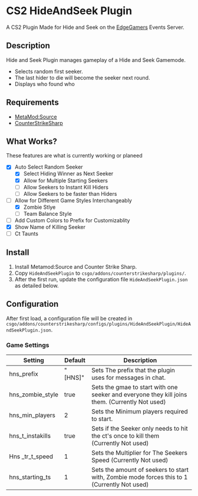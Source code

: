 # CS2 HideAndSeek Plugin
A CS2 Plugin Made for Hide and Seek on the [EdgeGamers](EdgeGamers.Com) Events Server.
## Description
Hide and Seek Plugin manages gameplay of a Hide and Seek Gamemode.
- Selects random first seeker.
- The last hider to die will become the seeker next round.
- Displays who found who
## Requirements
- [MetaMod:Source](https://github.com/alliedmodders/metamod-source/)
- [CounterStrikeSharp](https://github.com/roflmuffin/CounterStrikeSharp)
## What Works?
These features are what is currently working or planeed
- [x] Auto Select Random Seeker
  - [x] Select Hiding Winner as Next Seeker
  - [x] Allow for Multiple Starting Seekers
  - [ ] Allow Seekers to Instant Kill Hiders
  - [ ] Allow Seekers to be faster than Hiders
- [ ] Allow for Different Game Styles Interchangeably
  - [x] Zombie Stlye
  - [ ] Team Balance Style
- [ ] Add Custom Colors to Prefix for Customizablity
- [x] Show Name of Killing Seeker
- [ ] Ct Taunts
## Install
1. Install Metamod:Source and Counter Strike Sharp.
2. Copy `HideAndSeekPlugin` to `csgo/addons/counterstrikesharp/plugins/`.
3. After the first run, update the configuration file `HideAndSeekPlugin.json` as detailed below.
## Configuration
After first load, a configuration file will be created in 
`csgo/addons/counterstrikesharp/configs/plugins/HideAndSeekPlugin/HideAndSeekPlugin.json`.
### Game Settings

| Setting | Default | Description |
| --- | --- | --- |
| hns_prefix | "[HNS]" | Sets The prefix that the plugin uses for messages in chat. |
| hns_zombie_style | true | Sets the gmae to start with one seeker and everyone they kill joins them. (Currently Not used) |
| hns_min_players | 2 | Sets the Minimum players required to start. | 
| hns_t_instakills | true | Sets if the Seeker only needs to hit the ct's once to kill them (Currently Not used) |
| Hns _tr_t_speed | 1 | Sets the Multiplier for The Seekers Speed (Currently Not used) |
| hns_starting_ts | 1 | Sets the amount of seekers to start with, Zombie mode forces this to 1 (Currently Not used) |
